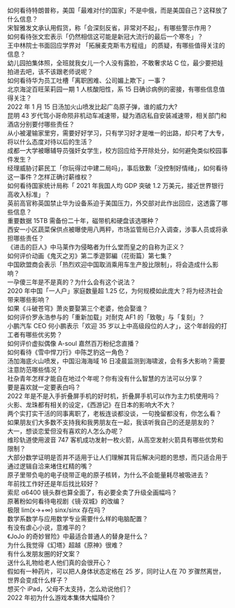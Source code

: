 如何看待特朗普称，美国「最难对付的国家」不是中俄，而是美国自己？这释放了什么信息？  
宋智雅发文承认用假货，称「会深刻反省，非常对不起」，有哪些警示作用？  
如何看待张文宏表示「仍然相信这可能是新冠大流行的最后一个寒冬」？  
王中林院士书面回应学界对 「拓展麦克斯韦方程组」 的质疑，有哪些值得关注的信息？  
幼儿园拍集体照，全班就我女儿一个人没有露脸，不敢奢求站 C 位，最少要把娃拍进去吧，该不该跟老师说呢？  
如何看待华为员工吐槽「离职困难、公司媚上欺下」一事？  
北京海淀百旺茉莉园一期 1 人核酸阳性，系 15 日确诊病例的密接，有哪些信息值得关注？  
2022 年 1 月 15 日汤加火山喷发比起广岛原子弹，谁的威力大?  
昆明 43 岁代驾小哥命陨非机动车减速带，疑为酒店私自安装减速带，相关部门和酒店分别要付哪些责任？  
从小被灌输家里穷，需要好好学习，只有学习好才是唯一的出路，却只考了大专，将以什么态度对待以后的生活？  
成都一大学被曝辅导员强奸女学生，校方回应给予开除处分，如何避免类似校园事件发生？  
经理威胁讨薪民工「你玩得过中建二局吗」，事后致歉「没控制好情绪」，如何看待这一事件？怎样正确讨薪维权？  
如何看待国家统计局称「 2021 年我国人均 GDP 突破 1.2 万美元，接近世界银行高收入标准」？  
英前高官称英国禁止华为设备系迫于美国压力，外交部对此作出回应，这透露了哪些信息？  
重要数据 15TB 需备份二十年，磁带机和硬盘该选哪种？  
西安一小区蔬菜保供点被曝使用八两秤，市场监管局已介入调查，涉事人员或将承担哪些责任？  
《进击的巨人》中马莱作为侵略者为什么堂而皇之的自称为正义？  
如何评价动画《鬼灭之刃》第二季遊郭編（花街篇）第七集？  
中国欧盟商会表示「热烈欢迎中国取消乘用车生产股比限制」，将会造成什么影响？  
一孕傻三年是不是真的？为什么会有这个说法？  
2020 年中国「一人户」家庭数量超 1.25 亿，为何规模如此庞大？将为经济社会带来哪些影响？  
如果《斗破苍穹》萧炎要娶第三个老婆，他会娶谁？  
如何评价罗永浩参与的「重新加载」对耐克 AF1 的「致敬」与「复刻」？  
小鹏汽车 CEO 何小鹏表示「欢迎 35 岁以上中高级段位的人才」，这个年龄段的打工者有哪些优劣势？  
如何评价虚拟偶像 A-soul 嘉然百万粉纪念直播？  
如何看待《雪中悍刀行》中陈芝豹这一角色？  
汤加海底火山喷发，中国沿海海域 16 日凌晨监测到海啸波，会有多大影响？需要注意防范哪些情况？  
社杂青年怎样才能自在地过个年呢？你有没有什么智慧的方法可以分享？  
要是喜欢就一定要表白吗？  
2022 年是不是入手折叠屏手机的好时机，折叠屏手机可以作为主力机使用吗？  
火影、龙珠都有相关的设定，《西游记》在日本的影响大不大？  
两个实打实干活的同事离职了，老板连谈都没谈，一句挽留都没有，你怎么看？  
如果朋友们大多数不支持我和我男朋友在一起，我该听我自己的还是朋友的？  
大一，想谈恋爱但没有喜欢的人怎么办呢？  
维珍轨道使用波音 747 客机成功发射一枚火箭，从高空发射火箭具有哪些优势和限制？  
大部分数学证明是否并不适用于让人们理解其背后解决问题的思想，而只适合用于通过逻辑自洽来堵住杠精的嘴？  
原子里带负电的电子绕带正电的原子核转，为什么不会能量耗尽被吸进去？  
年前找工作好还是年后找比较好？  
索尼 α6400 镜头群也算全面了，有必要全卖了升级全画幅吗？  
原著粉如何看待电视剧《镜·双城》的改编？  
极限 lim(x→+∞) sinx/sinx 存在吗？  
数学系数学与应用数学专业需要什么样的电脑配置？  
有没有虐心小说，意难平的？  
《JoJo 的奇妙冒险》中最适合普通人的替身是什么？  
为什么我觉得《幻塔》超越《原神》很难？  
有什么发朋友圈的好文案？  
送什么礼物给老人他们真的会很开心？  
假如有一种药片，可以把人身体状态定格在 25 岁，同时让人在 70 岁骤然离世，世界会变成什么样子？  
想买个 iPad，父母不太支持，怎么劝说他们？  
2022 年初为什么游戏本集体大幅降价？  
